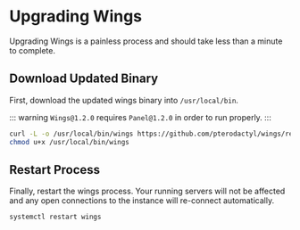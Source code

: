 # Upgrading Wings
Upgrading Wings is a painless process and should take less than a minute to complete.

## Download Updated Binary
First, download the updated wings binary into `/usr/local/bin`.

::: warning
`Wings@1.2.0` requires `Panel@1.2.0` in order to run properly.
:::

``` bash
curl -L -o /usr/local/bin/wings https://github.com/pterodactyl/wings/releases/download/v1.2.1/wings_linux_amd64
chmod u+x /usr/local/bin/wings
```

## Restart Process
Finally, restart the wings process. Your running servers will not be affected and any open
connections to the instance will re-connect automatically.

``` bash
systemctl restart wings
```
